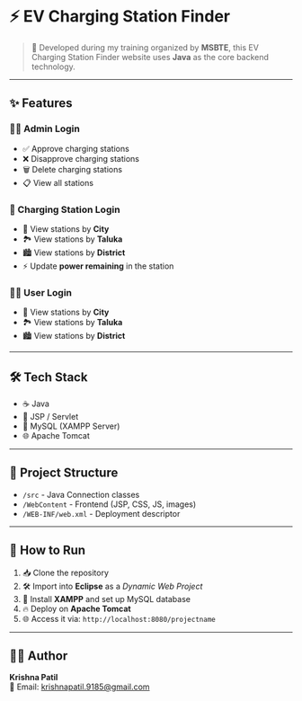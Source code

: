 # ⚡ EV Charging Station Finder

> 🚀 Developed during my training organized by **MSBTE**, this EV Charging Station Finder website uses **Java** as the core backend technology.

---

## ✨ Features

### 👨‍💼 Admin Login
- ✅ Approve charging stations
- ❌ Disapprove charging stations
- 🗑️ Delete charging stations
- 📋 View all stations

### 🔌 Charging Station Login
- 🌆 View stations by **City**
- 🏞️ View stations by **Taluka**
- 🏙️ View stations by **District**
- ⚡ Update **power remaining** in the station

### 🙋‍♂️ User Login
- 🌆 View stations by **City**
- 🏞️ View stations by **Taluka**
- 🏙️ View stations by **District**

---

## 🛠️ Tech Stack
- ☕ Java
- 📄 JSP / Servlet
- 🐬 MySQL (XAMPP Server)
- 🌐 Apache Tomcat

---

## 📁 Project Structure

- `/src` - Java Connection classes
- `/WebContent` - Frontend (JSP, CSS, JS, images)
- `/WEB-INF/web.xml` - Deployment descriptor


---

## 🚀 How to Run

1. 📥 Clone the repository  
2. 🛠️ Import into **Eclipse** as a *Dynamic Web Project*  
3. 🐬 Install **XAMPP** and set up MySQL database  
4. 🔥 Deploy on **Apache Tomcat**  
5. 🌐 Access it via: `http://localhost:8080/projectname`

---

## 👨‍💻 Author

**Krishna Patil**  
📧 Email: krishnapatil.9185@gmail.com  

